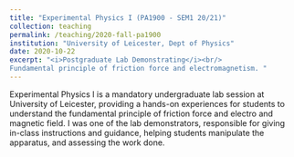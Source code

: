 ```yaml
---
title: "Experimental Physics I (PA1900 - SEM1 20/21)"
collection: teaching
permalink: /teaching/2020-fall-pa1900
institution: "University of Leicester, Dept of Physics"
date: 2020-10-22
excerpt: "<i>Postgraduate Lab Demonstrating</i><br/>
Fundamental principle of friction force and electromagnetism. "
---
```


Experimental Physics I is a mandatory undergraduate lab session at University of Leicester, providing a hands-on experiences for students to understand the fundamental principle of friction force and electro and magnetic field. I was one of the lab demonstrators, responsible for giving in-class instructions and guidance, helping students manipulate the apparatus, and assessing the work done. 